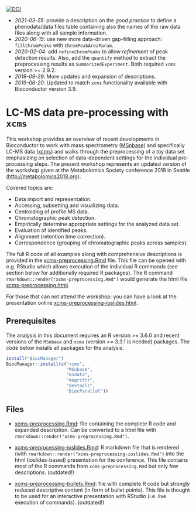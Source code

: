 

[![DOI](https://zenodo.org/badge/DOI/10.5281/zenodo.3909299.svg)](https://doi.org/10.5281/zenodo.3909299)


- *2021-03-25*: provide a description on the *good practice* to define a
  phenodata/data files table containing also the names of the raw data files
  along with all sample information.
- *2020-06-15*: use new more data-driven gap-filling approach: `fillChromPeaks`
  with `ChromPeakAreaParam`.
- *2020-02-04*: add `refineChromPeaks` to allow *refinement* of peak detection
  results. Also, add the `quantify` method to extract the preprocessing results
  as `SummarizedExperiment`. Both required `xcms` version >= 2.9.2.
- *2019-09-29*: More updates and expansion of descriptions.
- *2019-06-20*: Updated to match `xcms` functionality available with
Bioconductor version 3.9.

# LC-MS data pre-processing with `xcms`

This workshop provides an overview of recent developments in Bioconductor to
work with mass spectrometry ([MSnbase](https://github.com/lgatto/MSnbase)) and
specifically LC-MS data ([xcms](https://github.com/sneumann/xcms)) and walks
through the preprocessing of a toy data set emphasizing on selection of
data-dependent settings for the individual pre-processing steps. The present
workshop represents an updated version of the workshop given at the Metabolomics
Society conference 2018 in Seattle (http://metabolomics2018.org).

Covered topics are:
- Data import and representation.
- Accessing, subsetting and visualizing data.
- Centroiding of profile MS data.
- Chromatographic peak detection.
- Empirically determine appropriate settings for the analyzed data set.
- Evaluation of identified peaks.
- Alignment (retention time correction).
- Correspondence (grouping of chromatographic peaks across samples).

The full R code of all examples along with comprehensive descriptions is
provided in the [xcms-preprocessing.Rmd](./xcms-preprocessing.Rmd) file. This
file can be opened with e.g. RStudio which allows execution of the individual R
commands (see section below for additionally required R packages). The R command
`rmarkdown::render("xcms-preprocessing.Rmd")` would generate the html file
[xcms-preprocessing.html](https://jorainer.github.io/metabolomics2018/xcms-preprocessing.html).

For those that can not attend the workshop: you can have a look at the
presentation online [xcms-preprocessing-ioslides.html](https://jorainer.github.io/metabolomics2018/xcms-preprocessing-ioslides.html).


## Prerequisites

The analysis in this document requires an R version >= 3.6.0 and recent versions
of the `MSnbase` and `xcms` (version >= 3.3.1 is needed) packages. The code
below installs all packages for the analysis.

```r
install("BiocManager")
BiocManager::install(c("xcms",
                       "MSnbase",
                       "msdata",
                       "magrittr",
                       "devtools",
                       "BiocParallel"))
```


## Files

- [xcms-preprocessing.Rmd](./xcms-preprocessing.Rmd): file containing the
  complete R code and expanded description. Can be converted to a html file with
  `rmarkdown::render("xcms-preprocessing.Rmd")`.

- [xcms-preprocessing-ioslides.Rmd](./xcms-preprocessing-ioslides.Rmd): R
  markdown file that is rendered (with
  `rmarkdown::render("xcms-preprocessing-ioslides.Rmd")` into the html
  (ioslides-based) presentation for the conference. This file contains most of
  the R commands from `xcms-preprocessing.Rmd` but only few descriptions. (outdated!)

- [xcms-preprocessing-bullets.Rmd](./xcms-preprocessing-bullets.Rmd): file with
  complete R code but strongly reduced descriptive content (in form of bullet
  points). This file is thought to be used for an interactive presentation with
  RStudio (i.e. live execution of commands). (outdated!)
  
